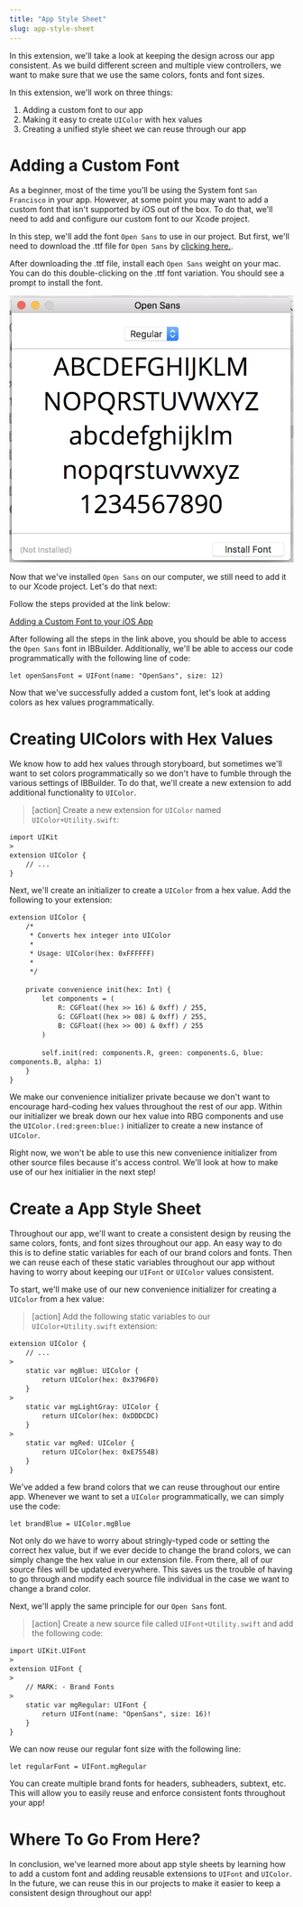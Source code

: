 ```yaml
---
title: "App Style Sheet"
slug: app-style-sheet
---
```


In this extension, we'll take a look at keeping the design across our app consistent. As we build different screen and multiple view controllers, we want to make sure that we use the same colors, fonts and font sizes.

In this extension, we'll work on three things:

1. Adding a custom font to our app
2. Making it easy to create `UIColor` with hex values
3. Creating a unified style sheet we can reuse through our app
<!-- TODO: 4. Add UIAppearance -->

# Adding a Custom Font

As a beginner, most of the time you'll be using the System font `San Francisco` in your app. However, at some point you may want to add a custom font that isn't supported by iOS out of the box. To do that, we'll need to add and configure our custom font to our Xcode project.

In this step, we'll add the font `Open Sans` to use in our project. But first, we'll need to download the .ttf file for `Open Sans` by [clicking here.](https://www.fontsquirrel.com/fonts/open-sans).

After downloading the .ttf file, install each `Open Sans` weight on your mac. You can do this double-clicking on the .ttf font variation. You should see a prompt to install the font.

![Install Font](assets/install_font.png)

Now that we've installed `Open Sans` on our computer, we still need to add it to our Xcode project. Let's do that next:

Follow the steps provided at the link below:

[Adding a Custom Font to your iOS App](http://codewithchris.com/common-mistakes-with-adding-custom-fonts-to-your-ios-app/)

After following all the steps in the link above, you should be able to access the `Open Sans` font in IBBuilder. Additionally, we'll be able to access our code programmatically with the following line of code:
```
let openSansFont = UIFont(name: "OpenSans", size: 12)
```

Now that we've successfully added a custom font, let's look at adding colors as hex values programmatically.

# Creating UIColors with Hex Values

We know how to add hex values through storyboard, but sometimes we'll want to set colors programmatically so we don't have to fumble through the various settings of IBBuilder. To do that, we'll create a new extension to add additional functionality to `UIColor`.

> [action]
Create a new extension for `UIColor` named `UIColor+Utility.swift`:
>
```
import UIKit
>
extension UIColor {
    // ...
}
```
>
Next, we'll create an initializer to create a `UIColor` from a hex value. Add the following to your extension:
>
```
extension UIColor {
    /*
     * Converts hex integer into UIColor
     *
     * Usage: UIColor(hex: 0xFFFFFF)
     *
     */
    
    private convenience init(hex: Int) {
        let components = (
            R: CGFloat((hex >> 16) & 0xff) / 255,
            G: CGFloat((hex >> 08) & 0xff) / 255,
            B: CGFloat((hex >> 00) & 0xff) / 255
        )
        
        self.init(red: components.R, green: components.G, blue: components.B, alpha: 1)
    }
}
```

We make our convenience initializer private because we don't want to encourage hard-coding hex values throughout the rest of our app. Within our initializer we break down our hex value into RBG components and use the `UIColor.(red:green:blue:)` initializer to create a new instance of `UIColor`.

Right now, we won't be able to use this new convenience initializer from other source files because it's access control. We'll look at how to make use of our hex initialier in the next step!

# Create a App Style Sheet

Throughout our app, we'll want to create a consistent design by reusing the same colors, fonts, and font sizes throughout our app. An easy way to do this is to define static variables for each of our brand colors and fonts. Then we can reuse each of these static variables throughout our app without having to worry about keeping our `UIFont` or `UIColor` values consistent.

To start, we'll make use of our new convenience initializer for creating a `UIColor` from a hex value:

> [action]
Add the following static variables to our `UIColor+Utility.swift` extension:
>
```
extension UIColor {
    // ...
>
    static var mgBlue: UIColor {
        return UIColor(hex: 0x3796F0)
    }
>
    static var mgLightGray: UIColor {
        return UIColor(hex: 0xDDDCDC)
    }
>
    static var mgRed: UIColor {
        return UIColor(hex: 0xE7554B)
    }
}
```
    
We've added a few brand colors that we can reuse throughout our entire app. Whenever we want to set a `UIColor` programmatically, we can simply use the code:

```
let brandBlue = UIColor.mgBlue
```

Not only do we have to worry about stringly-typed code or setting the correct hex value, but if we ever decide to change the brand colors, we can simply change the hex value in our extension file. From there, all of our source files will be updated everywhere. This saves us the trouble of having to go through and modify each source file individual in the case we want to change a brand color.

Next, we'll apply the same principle for our `Open Sans` font.

> [action]
Create a new source file called `UIFont+Utility.swift` and add the following code:
>
```
import UIKit.UIFont
>
extension UIFont {
>
    // MARK: - Brand Fonts
>
    static var mgRegular: UIFont {
        return UIFont(name: "OpenSans", size: 16)!
    }
}
```
    
We can now reuse our regular font size with the following line:

```
let regularFont = UIFont.mgRegular
```

You can create multiple brand fonts for headers, subheaders, subtext, etc. This will allow you to easily reuse and enforce consistent fonts throughout your app!

# Where To Go From Here?

In conclusion, we've learned more about app style sheets by learning how to add a custom font and adding reusable extensions to `UIFont` and `UIColor`. In the future, we can reuse this in our projects to make it easier to keep a consistent design throughout our app!

<!-- TODO: add UIAppearance -->
